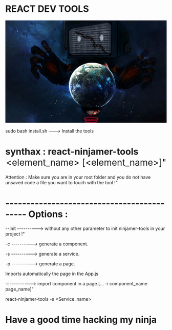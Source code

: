 # REACT DEV TOOLS

<img src="logo.jpg"></img>

sudo bash install.sh ---> Install the tools

# synthax : react-ninjamer-tools <option> <element_name> [<element_name>]"
	

Attention : Make sure you are in your root folder and you do not have unsaved code a file you want to touch with the tool !"
	
# ------------------------------------------- Options : 
	
--init ----------> without any other parameter to init ninjamer-tools in your project !"
	
 -c ----------> generate a component.
	
 -s ----------> generate a service.
	
 -p ----------> generate a page.

Imports automatically the page in the App.js

 -i ----------> import component in a page.[... -i component_name page_name]" 


  react-ninjamer-tools -s <Service_name>

# Have a good time hacking my ninja

